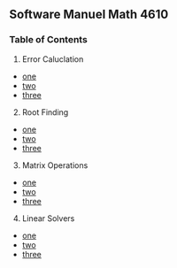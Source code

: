 ## Software Manuel Math 4610

### Table of Contents

1. Error Caluclation
* [one](https://gbmitchell.github.io/math4610/softwareManuel/)
* [two](https://gbmitchell.github.io/math4610/softwareManuel/)
* [three](https://gbmitchell.github.io/math4610/softwareManuel/)

2. Root Finding
* [one](https://gbmitchell.github.io/math4610/softwareManuel/)
* [two](https://gbmitchell.github.io/math4610/softwareManuel/)
* [three](https://gbmitchell.github.io/math4610/softwareManuel/)

3. Matrix Operations
* [one](https://gbmitchell.github.io/math4610/softwareManuel/)
* [two](https://gbmitchell.github.io/math4610/softwareManuel/)
* [three](https://gbmitchell.github.io/math4610/softwareManuel/)

4. Linear Solvers
* [one](https://gbmitchell.github.io/math4610/softwareManuel/)
* [two](https://gbmitchell.github.io/math4610/softwareManuel/)
* [three](https://gbmitchell.github.io/math4610/softwareManuel/)
